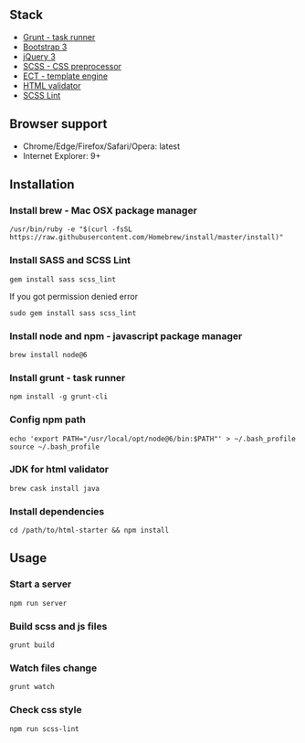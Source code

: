 ## Stack

* [Grunt - task runner](https://gruntjs.com/)
* [Bootstrap 3](http://getbootstrap.com)
* [jQuery 3](https://jquery.com/)
* [SCSS - CSS preprocessor](http://sass-lang.com/)
* [ECT - template engine](http://ectjs.com/)
* [HTML validator](https://github.com/validator/validator)
* [SCSS Lint](https://github.com/brigade/scss-lint)

## Browser support

* Chrome/Edge/Firefox/Safari/Opera: latest
* Internet Explorer: 9+

## Installation

### Install brew - Mac OSX package manager
```
/usr/bin/ruby -e "$(curl -fsSL https://raw.githubusercontent.com/Homebrew/install/master/install)"
```

### Install SASS and SCSS Lint
```
gem install sass scss_lint
```

If you got permission denied error

```
sudo gem install sass scss_lint
```

### Install node and npm - javascript package manager
```
brew install node@6
```

### Install grunt - task runner
```
npm install -g grunt-cli
```

### Config npm path
```
echo 'export PATH="/usr/local/opt/node@6/bin:$PATH"' > ~/.bash_profile
source ~/.bash_profile
```

### JDK for html validator
```
brew cask install java
```

### Install dependencies
```
cd /path/to/html-starter && npm install
```

## Usage

### Start a server
```
npm run server
```

### Build scss and js files
```
grunt build
```

### Watch files change
```
grunt watch
```

### Check css style
```
npm run scss-lint
```
